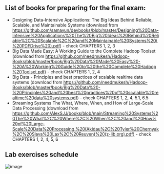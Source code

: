 ## List of books for preparing for the final exam:

- Designing Data-Intensive Applications: The Big Ideas Behind Reliable, Scalable, and Maintainable Systems (download from https://github.com/samayun/devbooks/blob/master/Designing%20Data-Intensive%20Applications%20The%20Big%20Ideas%20Behind%20Reliable%2C%20Scalable%2C%20and%20Maintainable%20Systems%20(%20PDFDrive%20).pdf) - check CHAPTERS 1, 2, 3
- Big Data Made Easy: A Working Guide to the Complete Hadoop Toolset (download from https://github.com/needmukesh/Hadoop-Books/blob/master/book/Big%20Data%20Made%20Easy%20-%20A%20Working%20Guide%20to%20the%20Complete%20Hadoop%20Toolset.pdf) - check CHAPTERS 1, 2, 4
- Big Data - Principles and best practices of scalable realtime data systems (download from https://github.com/needmukesh/Hadoop-Books/blob/master/book/Big%20Data%20-%20Principles%20and%20best%20practices%20of%20scalable%20realtime%20data%20systems.pdf) - check CHAPTERS 1, 2, 4, 5.1, 6.5
- Streaming Systems The What, Where, When, and How of Large-Scale Data Processing (download from https://github.com/AlexSJJ/books/blob/main/Streaming%20Systems%20The%20What%2C%20Where%2C%20When%2C%20and%20How%20of%20Large-Scale%20Data%20Processing.%20(Akidau%2C%20Tyler%20Chernyak%2C%20Slava%20Lax%2C%20Reuven)%20(z-lib.org).pdf) - check CHAPTERS 1, 2, 4, 5, 6


## Lab exercises schedule

![image](https://github.com/user-attachments/assets/09879b44-3ac1-4e46-861e-dc9cd00e5759)
